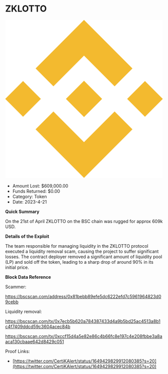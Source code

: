 # ZKLOTTO
![ZKLOTTO](/rektimages/ZKLOTTO.png)
- Amount Lost: $609,000.00
- Funds Returned: $0.00
- Category: Token
- Date: 2023-4-21

**Quick Summary**

On the 21st of April ZKLOTTO  on the BSC chain was rugged for approx 609k USD.

  


 **Details of the Exploit**

The team responsible for managing liquidity in the ZKLOTTO  protocol executed a liquidity removal scam, causing the project to suffer significant losses. The contract deployer removed a significant amount of liquidity pool (LP) and sold off the token, leading to a sharp drop of around 90% in its initial price.

  


 **Block Data Reference**

Scammer:

https://bscscan.com/address/0x81bebb89efe5dc6222efd7c5961964823d09cebb

Liquidity removal:

https://bscscan.com/tx/0x7ecb5b620a784387433d4a9b5bd25ac4513a8b1c4f7409ddcd59c3604acec84b

https://bscscan.com/tx/0xccf15d4a5e82e86c4b66fc8e197c4e208fbbe3a8aaca130cbaae642d8429c051


Proof Links:
- [https://twitter.com/CertiKAlert/status/1649429829912080385?s=20](https://twitter.com/CertiKAlert/status/1649429829912080385?s=20)


